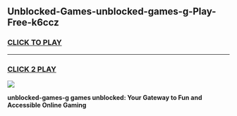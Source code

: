 
## Unblocked-Games-unblocked-games-g-Play-Free-k6ccz
<h3>
<a href="https://premium76.site?title=unblocked-games-g&ref=23A">CLICK TO PLAY</a></h3>
<hr>

<h3>
<a href="https://premium76.site?title=unblocked-games-g&ref=23A">CLICK 2 PLAY</a>
  
</h3>

<a href="https://premium76.site?title=unblocked-games-g&ref=23A"><img src="https://clearcache.store/games.png"></a>


**unblocked-games-g games unblocked: Your Gateway to Fun and Accessible Online Gaming**
